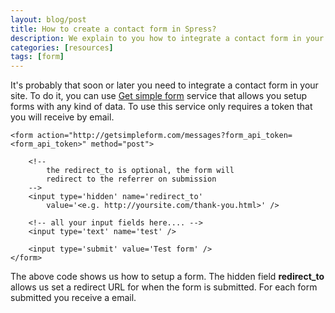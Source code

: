 ```yaml
---
layout: blog/post
title: How to create a contact form in Spress?
description: We explain to you how to integrate a contact form in your static site
categories: [resources]
tags: [form]
---
```

It's probably that soon or later you need to integrate a contact
form in your site. To do it, you can use [Get simple form](http://getsimpleform.com/)
service that allows you setup forms with any kind of data. To use this service only
requires a token that you will receive by email.

```
<form action="http://getsimpleform.com/messages?form_api_token=<form_api_token>" method="post">

    <!-- 
        the redirect_to is optional, the form will 
        redirect to the referrer on submission 
    -->
    <input type='hidden' name='redirect_to' 
        value='<e.g. http://yoursite.com/thank-you.html>' />
    
    <!-- all your input fields here.... -->
    <input type='text' name='test' />
    
    <input type='submit' value='Test form' />
</form>
```

The above code shows us how to setup a form. The hidden field **redirect_to** allows us
set a redirect URL for when the form is submitted. For each form submitted you receive a email.